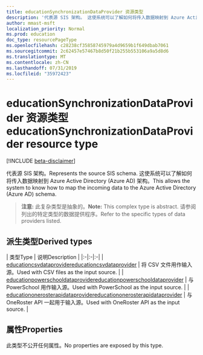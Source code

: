 ```yaml
---
title: educationSynchronizationDataProvider 资源类型
description: '代表源 SIS 架构。 这使系统可以了解如何将传入数据映射到 Azure Active Directory (Azure AD) 架构。 '
author: mmast-msft
localization_priority: Normal
ms.prod: education
doc_type: resourcePageType
ms.openlocfilehash: c28238cf35858745979a4d9659b1f649dbab7061
ms.sourcegitcommit: 2c62457e57467b8d50f21b255b553106a9a5d8d6
ms.translationtype: MT
ms.contentlocale: zh-CN
ms.lasthandoff: 07/31/2019
ms.locfileid: "35972423"
---
```

# <a name="educationsynchronizationdataprovider-resource-type"></a><span data-ttu-id="c8b8d-104">educationSynchronizationDataProvider 资源类型</span><span class="sxs-lookup"><span data-stu-id="c8b8d-104">educationSynchronizationDataProvider resource type</span></span>

[!INCLUDE [beta-disclaimer](../../includes/beta-disclaimer.md)]

<span data-ttu-id="c8b8d-105">代表源 SIS 架构。</span><span class="sxs-lookup"><span data-stu-id="c8b8d-105">Represents the source SIS schema.</span></span> <span data-ttu-id="c8b8d-106">这使系统可以了解如何将传入数据映射到 Azure Active Directory (Azure AD) 架构。</span><span class="sxs-lookup"><span data-stu-id="c8b8d-106">This allows the system to know how to map the incoming data to the Azure Active Directory (Azure AD) schema.</span></span>

> <span data-ttu-id="c8b8d-107">**注意:** 此复杂类型是抽象的。</span><span class="sxs-lookup"><span data-stu-id="c8b8d-107">**Note:** This complex type is abstract.</span></span> <span data-ttu-id="c8b8d-108">请参阅列出的特定类型的数据提供程序。</span><span class="sxs-lookup"><span data-stu-id="c8b8d-108">Refer to the specific types of data providers listed.</span></span>

## <a name="derived-types"></a><span data-ttu-id="c8b8d-109">派生类型</span><span class="sxs-lookup"><span data-stu-id="c8b8d-109">Derived types</span></span>
| <span data-ttu-id="c8b8d-110">类型</span><span class="sxs-lookup"><span data-stu-id="c8b8d-110">Type</span></span> | <span data-ttu-id="c8b8d-111">说明</span><span class="sxs-lookup"><span data-stu-id="c8b8d-111">Description</span></span> |
|:-|:-|:-|
| [<span data-ttu-id="c8b8d-112">educationcsvdataprovider</span><span class="sxs-lookup"><span data-stu-id="c8b8d-112">educationcsvdataprovider</span></span>](educationcsvdataprovider.md) | <span data-ttu-id="c8b8d-113">将 CSV 文件用作输入源。</span><span class="sxs-lookup"><span data-stu-id="c8b8d-113">Used with CSV files as the input source.</span></span> |
| [<span data-ttu-id="c8b8d-114">educationpowerschooldataprovider</span><span class="sxs-lookup"><span data-stu-id="c8b8d-114">educationpowerschooldataprovider</span></span>](educationpowerschooldataprovider.md) | <span data-ttu-id="c8b8d-115">与 PowerSchool 用作输入源。</span><span class="sxs-lookup"><span data-stu-id="c8b8d-115">Used with PowerSchool as the input source.</span></span> |
| [<span data-ttu-id="c8b8d-116">educationonerosterapidataprovider</span><span class="sxs-lookup"><span data-stu-id="c8b8d-116">educationonerosterapidataprovider</span></span>](educationonerosterapidataprovider.md) | <span data-ttu-id="c8b8d-117">与 OneRoster API 一起用于输入源。</span><span class="sxs-lookup"><span data-stu-id="c8b8d-117">Used with OneRoster API as the input source.</span></span> |

## <a name="properties"></a><span data-ttu-id="c8b8d-118">属性</span><span class="sxs-lookup"><span data-stu-id="c8b8d-118">Properties</span></span>

<span data-ttu-id="c8b8d-119">此类型不公开任何属性。</span><span class="sxs-lookup"><span data-stu-id="c8b8d-119">No properties are exposed by this type.</span></span>
